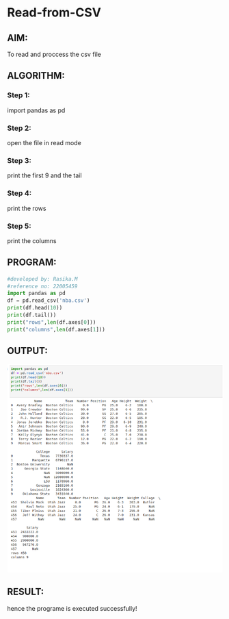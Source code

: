 # Read-from-CSV

## AIM:
To read and proccess the csv file

## ALGORITHM:
### Step 1:
import pandas as pd
### Step 2:
open the file in read mode
### Step 3:
print the first 9 and the tail
### Step 4:
print the rows
### Step 5:
print the columns

## PROGRAM:
```python
#developed by: Rasika.M
#reference no: 22005459
import pandas as pd
df = pd.read_csv('nba.csv')
print(df.head(10))
print(df.tail())
print("rows",len(df.axes[0]))
print("columns",len(df.axes[1]))
```

## OUTPUT:
![output](exp.png)

## RESULT:
hence the programe is executed successfully!
